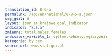 ```yaml
---
translation_id: 8-6-a
permalink: /api/en/national/8/8-6-a.json
sdg_goal: 8
layout: json_en_krajowe_goal_indicator
indicator: "8.6.a"
zmienne: total,males,females
indicator_variable_1: ogółem,kobiety,mężczyźni;
kategorie: by sex
source_url: www.stat.gov.pl
---
```

